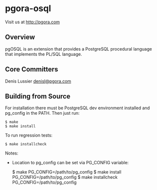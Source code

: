 pgora-osql
==========

Visit us at http://pgora.com

Overview
--------
pgOSQL is an extension that provides a PostgreSQL procedural language that
implements the PL/SQL language. 


Core Committers
----------------
  Denis Lussier <denisl@pgora.com>


Building from Source
--------------------

For installation there must be PostgreSQL dev environment installed
and pg_config in the PATH.   Then just run:

	$ make
	$ make install

To run regression tests:

	$ make installcheck

Notes:

* Location to pg_config can be set via PG_CONFIG variable:

	$ make PG_CONFIG=/path/to/pg_config
	$ make install PG_CONFIG=/path/to/pg_config
	$ make installcheck PG_CONFIG=/path/to/pg_config
